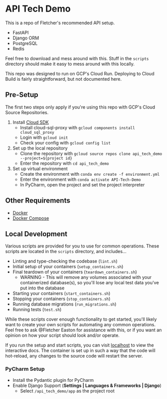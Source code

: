 # API Tech Demo

This is a repo of Fletcher's recommended API setup.

- FastAPI
- Django ORM
- PostgreSQL
- Redis

Feel free to download and mess around with this. Stuff in the `scripts` directory should make it easy to mess around with this locally.

This repo was designed to run on GCP's Cloud Run. Deploying to Cloud Build is fairly straightforward, but not documented here.

## Pre-Setup

The first two steps only apply if you're using this repo with GCP's Cloud Source Repositories.

1. Install [Cloud SDK](https://cloud.google.com/sdk/docs/quickstart)
    - Install cloud-sql-proxy with `gcloud components install cloud_sql_proxy`
    - Login with `gcloud init`
    - Check your config with `gcloud config list`
2. Set up the local repository
    - Clone the repository with `gcloud source repos clone api_tech_demo --project=${project id}`
    - Enter the repository with `cd api_tech_demo`
3. Set up virtual environment
    - Create the environment with `conda env create -f environment.yml`
    - Enter the environment with `conda activate API-Tech-Demo`
    - In PyCharm, open the project and set the project interpreter

## Other Requirements

- [Docker](https://www.docker.com/)
- [Docker Compose](https://docs.docker.com/compose/install/)

## Local Development

Various scripts are provided for you to use for common operations. These scripts are located in the `scripts` directory, and includes...

- Linting and type-checking the codebase (`lint.sh`)
- Initial setup of your containers (`setup_containers.sh`)
- Final teardown of your containers (`teardown_containers.sh`)
    - WARNING - This will remove any volumes associated with your containerized database(s), so you'll lose any local test data you've put into the database
- Starting your containers (`start_containers.sh`)
- Stopping your containers (`stop_containers.sh`)
- Running database migrations (`run_migrations.sh`)
- Running tests (`test.sh`)

While these scripts cover enough functionality to get started, you'll likely want to create your own scripts for automating any common operations. Feel free to ask @Fletcher Easton  for assistance with this, or if you want an opinion on how your script should look and/or operate.

If you run the setup and start scripts, you can visit [localhost](http://127.0.0.1:8000/docs) to view the interactive docs.
The container is set up in such a way that the code will hot-reload, any changes to the source code will restart the server.

### PyCharm Setup

- Install the Pydantic plugin for PyCharm
- Enable Django Support (**Settings | Languages & Frameworks | Django**)
    - Select `/api_tech_demo/app` as the project root